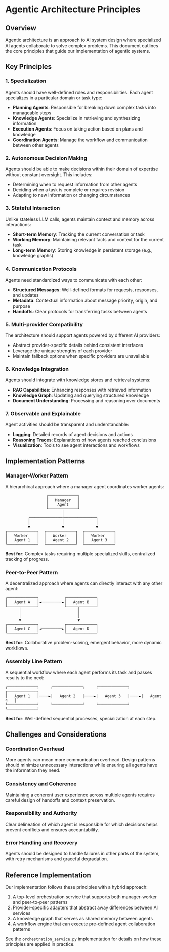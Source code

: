 # Agentic Architecture Principles

## Overview

Agentic architecture is an approach to AI system design where specialized AI agents collaborate to solve complex problems. This document outlines the core principles that guide our implementation of agentic systems.

## Key Principles

### 1. Specialization

Agents should have well-defined roles and responsibilities. Each agent specializes in a particular domain or task type:

- **Planning Agents**: Responsible for breaking down complex tasks into manageable steps
- **Knowledge Agents**: Specialize in retrieving and synthesizing information
- **Execution Agents**: Focus on taking action based on plans and knowledge
- **Coordination Agents**: Manage the workflow and communication between other agents

### 2. Autonomous Decision Making

Agents should be able to make decisions within their domain of expertise without constant oversight. This includes:

- Determining when to request information from other agents
- Deciding when a task is complete or requires revision
- Adapting to new information or changing circumstances

### 3. Stateful Interaction

Unlike stateless LLM calls, agents maintain context and memory across interactions:

- **Short-term Memory**: Tracking the current conversation or task
- **Working Memory**: Maintaining relevant facts and context for the current task
- **Long-term Memory**: Storing knowledge in persistent storage (e.g., knowledge graphs)

### 4. Communication Protocols

Agents need standardized ways to communicate with each other:

- **Structured Messages**: Well-defined formats for requests, responses, and updates
- **Metadata**: Contextual information about message priority, origin, and purpose
- **Handoffs**: Clear protocols for transferring tasks between agents

### 5. Multi-provider Compatibility

The architecture should support agents powered by different AI providers:

- Abstract provider-specific details behind consistent interfaces
- Leverage the unique strengths of each provider
- Maintain fallback options when specific providers are unavailable

### 6. Knowledge Integration

Agents should integrate with knowledge stores and retrieval systems:

- **RAG Capabilities**: Enhancing responses with retrieved information
- **Knowledge Graph**: Updating and querying structured knowledge
- **Document Understanding**: Processing and reasoning over documents

### 7. Observable and Explainable

Agent activities should be transparent and understandable:

- **Logging**: Detailed records of agent decisions and actions
- **Reasoning Traces**: Explanations of how agents reached conclusions
- **Visualization**: Tools to see agent interactions and workflows

## Implementation Patterns

### Manager-Worker Pattern

A hierarchical approach where a manager agent coordinates worker agents:

```
                  ┌─────────────┐
                  │   Manager   │
                  │    Agent    │
                  └──────┬──────┘
                         │
          ┌──────────────┼──────────────┐
          │              │              │
          ▼              ▼              ▼
┌─────────────┐  ┌─────────────┐  ┌─────────────┐
│   Worker    │  │   Worker    │  │   Worker    │
│   Agent 1   │  │   Agent 2   │  │   Agent 3   │
└─────────────┘  └─────────────┘  └─────────────┘
```

**Best for**: Complex tasks requiring multiple specialized skills, centralized tracking of progress.

### Peer-to-Peer Pattern

A decentralized approach where agents can directly interact with any other agent:

```
┌─────────────┐           ┌─────────────┐
│   Agent A   │◄─────────►│   Agent B   │
└─────┬───────┘           └─────┬───────┘
      │                         │
      │                         │
      ▼                         ▼
┌─────────────┐           ┌─────────────┐
│   Agent C   │◄─────────►│   Agent D   │
└─────────────┘           └─────────────┘
```

**Best for**: Collaborative problem-solving, emergent behavior, more dynamic workflows.

### Assembly Line Pattern

A sequential workflow where each agent performs its task and passes results to the next:

```
┌─────────────┐     ┌─────────────┐     ┌─────────────┐     ┌─────────────┐
│   Agent 1   │────►│   Agent 2   │────►│   Agent 3   │────►│   Agent 4   │
└─────────────┘     └─────────────┘     └─────────────┘     └─────────────┘
```

**Best for**: Well-defined sequential processes, specialization at each step.

## Challenges and Considerations

### Coordination Overhead

More agents can mean more communication overhead. Design patterns should minimize unnecessary interactions while ensuring all agents have the information they need.

### Consistency and Coherence

Maintaining a coherent user experience across multiple agents requires careful design of handoffs and context preservation.

### Responsibility and Authority

Clear delineation of which agent is responsible for which decisions helps prevent conflicts and ensures accountability.

### Error Handling and Recovery

Agents should be designed to handle failures in other parts of the system, with retry mechanisms and graceful degradation.

## Reference Implementation

Our implementation follows these principles with a hybrid approach:

1. A top-level orchestration service that supports both manager-worker and peer-to-peer patterns
2. Provider-specific adapters that abstract away differences between AI services
3. A knowledge graph that serves as shared memory between agents
4. A workflow engine that can execute pre-defined agent collaboration patterns

See the `orchestration_service.py` implementation for details on how these principles are applied in practice.